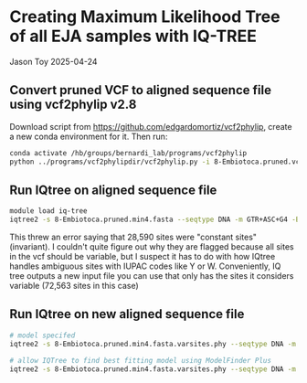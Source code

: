 Creating Maximum Likelihood Tree of all EJA samples with IQ-TREE
================
Jason Toy
2025-04-24


## Convert pruned VCF to aligned sequence file using vcf2phylip v2.8
Download script from https://github.com/edgardomortiz/vcf2phylip, create a new conda environment for it. Then run:
```bash
conda activate /hb/groups/bernardi_lab/programs/vcf2phylip
python ../programs/vcf2phylipdir/vcf2phylip.py -i 8-Embiotoca.pruned.vcf.gz --output-folder aligned_seqs --fasta
```

## Run IQtree on aligned sequence file
```bash
module load iq-tree
iqtree2 -s 8-Embiotoca.pruned.min4.fasta --seqtype DNA -m GTR+ASC+G4 -B 1000 -T AUTO
```
This threw an error saying that 28,590 sites were "constant sites" (invariant). I couldn't quite figure out why they are flagged because all sites in the vcf should be variable, but I suspect it has to do with how IQtree handles ambiguous sites with IUPAC codes like Y or W. Conveniently, IQ tree outputs a new input file you can use that only has the sites it considers variable (72,563 sites in this case)


## Run IQtree on new aligned sequence file
```bash
# model specifed
iqtree2 -s 8-Embiotoca.pruned.min4.fasta.varsites.phy --seqtype DNA -m GTR+ASC+G4 -B 1000 -T 34

# allow IQTree to find best fitting model using ModelFinder Plus
iqtree2 -s 8-Embiotoca.pruned.min4.fasta.varsites.phy --seqtype DNA -m MFP -B 1000 -T 34
```


